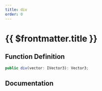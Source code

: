 ```yaml
---
title: div
order: 0
---
```


# {{ $frontmatter.title }}

## Function Definition

```ts
public div(vector: IVector3): Vector3;
```

## Documentation

<!--@include: ./parts/div.md-->
